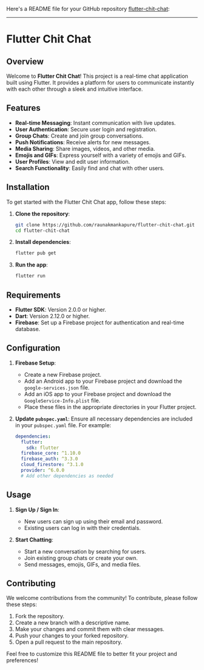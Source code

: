 Here's a README file for your GitHub repository [flutter-chit-chat](https://github.com/raunakmankapure/flutter-chit-chat):

---

# Flutter Chit Chat

## Overview

Welcome to **Flutter Chit Chat**! This project is a real-time chat application built using Flutter. It provides a platform for users to communicate instantly with each other through a sleek and intuitive interface.

## Features

- **Real-time Messaging**: Instant communication with live updates.
- **User Authentication**: Secure user login and registration.
- **Group Chats**: Create and join group conversations.
- **Push Notifications**: Receive alerts for new messages.
- **Media Sharing**: Share images, videos, and other media.
- **Emojis and GIFs**: Express yourself with a variety of emojis and GIFs.
- **User Profiles**: View and edit user information.
- **Search Functionality**: Easily find and chat with other users.

## Installation

To get started with the Flutter Chit Chat app, follow these steps:

1. **Clone the repository**:
    ```bash
    git clone https://github.com/raunakmankapure/flutter-chit-chat.git
    cd flutter-chit-chat
    ```

2. **Install dependencies**:
    ```bash
    flutter pub get
    ```

3. **Run the app**:
    ```bash
    flutter run
    ```

## Requirements

- **Flutter SDK**: Version 2.0.0 or higher.
- **Dart**: Version 2.12.0 or higher.
- **Firebase**: Set up a Firebase project for authentication and real-time database.

## Configuration

1. **Firebase Setup**:
    - Create a new Firebase project.
    - Add an Android app to your Firebase project and download the `google-services.json` file.
    - Add an iOS app to your Firebase project and download the `GoogleService-Info.plist` file.
    - Place these files in the appropriate directories in your Flutter project.

2. **Update `pubspec.yaml`**:
    Ensure all necessary dependencies are included in your `pubspec.yaml` file. For example:
    ```yaml
    dependencies:
      flutter:
        sdk: flutter
      firebase_core: ^1.10.0
      firebase_auth: ^3.3.0
      cloud_firestore: ^3.1.0
      provider: ^6.0.0
      # Add other dependencies as needed
    ```

## Usage

1. **Sign Up / Sign In**:
    - New users can sign up using their email and password.
    - Existing users can log in with their credentials.

2. **Start Chatting**:
    - Start a new conversation by searching for users.
    - Join existing group chats or create your own.
    - Send messages, emojis, GIFs, and media files.

## Contributing

We welcome contributions from the community! To contribute, please follow these steps:

1. Fork the repository.
2. Create a new branch with a descriptive name.
3. Make your changes and commit them with clear messages.
4. Push your changes to your forked repository.
5. Open a pull request to the main repository.


Feel free to customize this README file to better fit your project and preferences!
